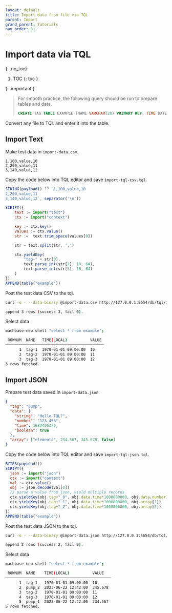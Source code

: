 ```yaml
---
layout: default
title: Import data from file via TQL
parent: Import
grand_parent: Tutorials
nav_order: 61
---
```


# Import data via TQL
{: .no_toc}

1. TOC
{: toc }

{: .important }
> For smooth practice, the following query should be run to prepare tables and data.
> ```sql
> CREATE TAG TABLE EXAMPLE (NAME VARCHAR(20) PRIMARY KEY, TIME DATETIME BASETIME, VALUE DOUBLE SUMMARIZED);
> ```
>

Convert any file to TQL and enter it into the table.

## Import Text

Make test data in `import-data.csv`.

```
1,100,value,10
2,200,value,11
3,140,value,12
```

Copy the code below into TQL editor and save `import-tql-csv.tql`.

```js
STRING(payload() ?? `1,100,value,10
2,200,value,11
3,140,value,12`, separator('\n'))

SCRIPT({
    text := import("text")
    ctx := import("context")

    key := ctx.key()
    values := ctx.value()
    str :=  text.trim_space(values[0])

    str = text.split(str, ',')

    ctx.yieldKey(
        "tag-" + str[0],
        text.parse_int(str[1], 10, 64),
        text.parse_int(str[3], 10, 64)
    )
})
APPEND(table("example"))
```

Post the test data CSV to the tql.

```sh
curl -o - --data-binary @import-data.csv http://127.0.0.1:5654/db/tql/import-tql-csv.tql

append 3 rows (success 3, fail 0).
```

Select data

```sh
machbase-neo shell "select * from example";

 ROWNUM  NAME   TIME(LOCAL)          VALUE 
───────────────────────────────────────────
      1  tag-1  1970-01-01 09:00:00  10    
      2  tag-2  1970-01-01 09:00:00  11    
      3  tag-3  1970-01-01 09:00:00  12    
3 rows fetched.
```

## Import JSON

Prepare test data saved in `import-data.json`.

```json
{
  "tag": "pump",
  "data": {
    "string": "Hello TQL?",
    "number": "123.456",
    "time": 1687405320,
    "boolean": true
  },
  "array": ["elements", 234.567, 345.678, false]
}
```

Copy the code below into TQL editor and save `import-tql-json.tql`.

```js
BYTES(payload())
SCRIPT({
  json := import("json")
  ctx := import("context")
  val := ctx.value()
  obj := json.decode(val[0])
  // parse a value from json, yield multiple records
  ctx.yieldKey(obj.tag+"_0", obj.data.time*1000000000, obj.data.number)
  ctx.yieldKey(obj.tag+"_1", obj.data.time*1000000000, obj.array[1])
  ctx.yieldKey(obj.tag+"_2", obj.data.time*1000000000, obj.array[2])
})
APPEND(table("example"))
```

Post the test data JSON to the tql.

```sh
curl -o - --data-binary @import-data.json http://127.0.0.1:5654/db/tql/import-tql-json.tql

append 2 rows (success 2, fail 0).
```

Select data

```sh
machbase-neo shell "select * from example";

 ROWNUM  NAME    TIME(LOCAL)          VALUE   
──────────────────────────────────────────────
      1  tag-1   1970-01-01 09:00:00  10      
      2  pump_2  2023-06-22 12:42:00  345.678 
      3  tag-2   1970-01-01 09:00:00  11      
      4  tag-3   1970-01-01 09:00:00  12      
      5  pump_1  2023-06-22 12:42:00  234.567 
5 rows fetched.
```


